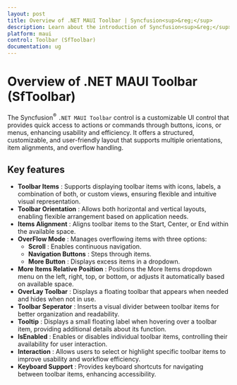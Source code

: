 ```yaml
---
layout: post
title: Overview of .NET MAUI Toolbar | Syncfusion<sup>&reg;</sup>
description: Learn about the introduction of Syncfusion<sup>&reg;</sup> .NET MAUI Toolbar(SfToolbar) control, its basic features, and the functionalities of Toolbar.
platform: maui
control: Toolbar (SfToolbar)
documentation: ug
---
```

 
# Overview of .NET MAUI Toolbar (SfToolbar)

The Syncfusion<sup>&reg;</sup> `.NET MAUI Toolbar` control is a customizable UI control that provides quick access to actions or commands through buttons, icons, or menus, enhancing usability and efficiency. It offers a structured, customizable, and user-friendly layout that supports multiple orientations, item alignments, and overflow handling.

## Key features 
 
* **Toolbar Items** : Supports displaying toolbar items with icons, labels, a combination of both, or custom views, ensuring flexible and intuitive visual representation.
* **Toolbar Orientation** : Allows both horizontal and vertical layouts, enabling flexible arrangement based on application needs.
* **Items Alignment** : Aligns toolbar items to the Start, Center, or End within the available space.
* **OverFlow Mode** : Manages overflowing items with three options:
    * **Scroll** : Enables continuous navigation.
    * **Navigation Buttons** : Steps through items.
    * **More Button** : Displays excess items in a dropdown.
* **More Items Relative Position** : Positions the More Items dropdown menu on the left, right, top, or bottom, or adjusts it automatically based on available space.
* **OverLay Toolbar** : Displays a floating toolbar that appears when needed and hides when not in use.
* **Toolbar Seperator** : Inserts a visual divider between toolbar items for better organization and readability.
* **Tooltip** : Displays a small floating label when hovering over a toolbar item, providing additional details about its function.
* **IsEnabled** : Enables or disables individual toolbar items, controlling their availability for user interaction.
* **Interaction** : Allows users to select or highlight specific toolbar items to improve usability and workflow efficiency.
* **Keyboard Support** : Provides keyboard shortcuts for navigating between toolbar items, enhancing accessibility.